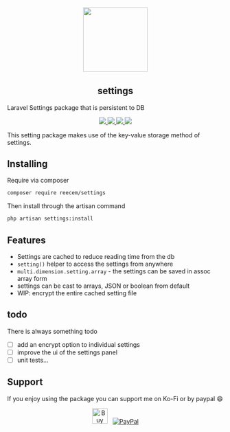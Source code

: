 <h6 align="center">
    <img src="https://live.staticflickr.com/65535/47047471134_cb3c38e55a_o_d.png" width="150"/>
</h6>

<h2 align="center">
    settings
</h2>

Laravel Settings package that is persistent to DB
<p align="center"> 
    <a href="https://packagist.org/packages/reecem/settings" target="_blank">
        <img class="latest_stable_version_img" src="https://poser.pugx.org/reecem/settings/version">
    </a>
    <a href="https://packagist.org/packages/reecem/settings" target="_blank">
        <img class="total_img" src="https://poser.pugx.org/reecem/settings/downloads">
    </a>
    <a href="https://packagist.org/packages/reecem/settings" target="_blank">
        <img class="latest_unstable_version_img" src="https://poser.pugx.org/reecem/settings/v/unstable">
    </a>
    <a href="https://packagist.org/packages/reecem/settings" target="_blank">
        <img class="license_img" src="https://poser.pugx.org/reecem/settings/license">
    </a>
</p>
This setting package makes use of the key-value storage method of settings.

## Installing 

Require via composer
```bash
composer require reecem/settings
```
Then install through the artisan command

```bash
php artisan settings:install
```

## Features
- Settings are cached to reduce reading time from the db
- `setting()` helper to access the settings from anywhere
- `multi.dimension.setting.array` - the settings can be saved in assoc array form
- settings can be cast to arrays, JSON or boolean from default
- WIP: encrypt the entire cached setting file

## todo
There is always something todo
- [ ] add an encrypt option to individual settings
- [ ] improve the ui of the settings panel
- [ ] unit tests...

## Support
If you enjoy using the package you can support me on Ko-Fi or by paypal :smile:

<p align="center">
<a href='http://bit.ly/2J4ZPBM' target='_blank'><img height='36' style='border:0px;height:36px;' src='https://az743702.vo.msecnd.net/cdn/kofi4.png?v=2' border='0' alt='Buy Me a Coffee at ko-fi.com' /></a>
&nbsp;
<a href='http://bit.ly/2Vw2rAb' target='_blank'><img src="https://www.paypalobjects.com/webstatic/en_US/i/buttons/PP_logo_h_100x26.png" alt="PayPal" /></a>
</p>
